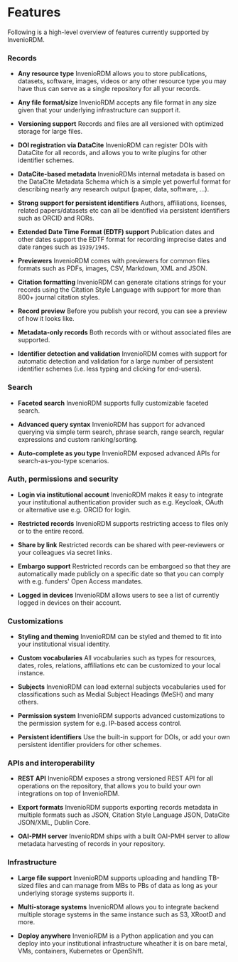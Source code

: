 # Features

Following is a high-level overview of features currently supported by InvenioRDM.

### Records

- **Any resource type** InvenioRDM allows you to store publications, datasets,
  software, images, videos or any other resource type you may have thus can
  serve as a single repository for all your records.

- **Any file format/size** InvenioRDM accepts any file format in any size given
  that your underlying infrastructure can support it.

- **Versioning support** Records and files are all versioned with optimized
  storage for large files.

- **DOI registration via DataCite** InvenioRDM can register DOIs with DataCite
  for all records, and allows you to write plugins for other identifier schemes.

- **DataCite-based metadata** InvenioRDMs internal metadata is based on the
  DataCite Metadata Schema which is a simple yet powerful format for describing
  nearly any research output (paper, data, software, ...).

- **Strong support for persistent identifiers** Authors, affiliations, licenses,
  related papers/datasets etc can all be identified via persistent identifiers
  such as ORCID and RORs.

- **Extended Date Time Format (EDTF) support** Publication dates and other dates
   support the EDTF format for recording imprecise dates and date ranges such
   as ``1939/1945``.

- **Previewers** InvenioRDM comes with previewers for common files formats such
  as PDFs, images, CSV, Markdown, XML and JSON.

- **Citation formatting** InvenioRDM can generate citations strings for your
  records using the Citation Style Language with support for more than 800+
  journal citation styles.

- **Record preview** Before you publish your record, you can see a preview of
  how it looks like.

- **Metadata-only records** Both records with or without associated files are
  supported.

- **Identifier detection and validation** InvenioRDM comes with support for
  automatic detection and validation for a large number of persistent identifier
  schemes (i.e. less typing and clicking for end-users).

### Search

- **Faceted search** InvenioRDM supports fully customizable faceted search.

- **Advanced query syntax** InvenioRDM has support for advanced querying via
  simple term search, phrase search, range search, regular expressions and
  custom ranking/sorting.

- **Auto-complete as you type** InvenioRDM exposed advanced APIs for
  search-as-you-type scenarios.

### Auth, permissions and security

- **Login via institutional account** InvenioRDM makes it easy to integrate your
  institutional authentication provider such as e.g. Keycloak, OAuth or alternative
  use e.g. ORCID for login.

- **Restricted records** InvenioRDM supports restricting access to files only
  or to the entire record.

- **Share by link** Restricted records can be shared with peer-reviewers or
  your colleagues via secret links.

- **Embargo support** Restricted records can be embargoed so that they are
  automatically made publicly on a specific date so that you can comply with
  e.g. funders' Open Access mandates.

- **Logged in devices** InvenioRDM allows users to see a list of currently
  logged in devices on their account.

### Customizations

- **Styling and theming** InvenioRDM can be styled and themed to fit into your
  institutional visual identity.

- **Custom vocabularies** All vocabularies such as types for resources, dates,
  roles, relations, affiliations etc can be customized to your local instance.

- **Subjects** InvenioRDM can load external subjects vocabularies used for
  classifications such as Medial Subject Headings (MeSH) and many others.

- **Permission system** InvenioRDM supports advanced customizations to the
  permission system for e.g. IP-based access control.

- **Persistent identifiers** Use the built-in support for DOIs, or add your
  own persistent identifier providers for other schemes.

### APIs and interoperability

- **REST API** InvenioRDM exposes a strong versioned REST API for all operations
  on the repository, that allows you to build your own integrations on top of
  InvenioRDM.

- **Export formats** InvenioRDM supports exporting records metadata in multiple
  formats such as JSON, Citation Style Language JSON, DataCite JSON/XML, Dublin
  Core.

- **OAI-PMH server** InvenioRDM ships with a built OAI-PMH server to allow
  metadata harvesting of records in your repository.

### Infrastructure

- **Large file support** InvenioRDM supports uploading and handling TB-sized
  files and can manage from MBs to PBs of data as long as your underlying
  storage systems supports it.

- **Multi-storage systems** InvenioRDM allows you to integrate backend multiple
  storage systems in the same instance such as S3, XRootD and more.

- **Deploy anywhere** InvenioRDM is a Python application and you can deploy
  into your institutional infrastructure wheather it is on bare metal, VMs,
  containers, Kubernetes or OpenShift.
